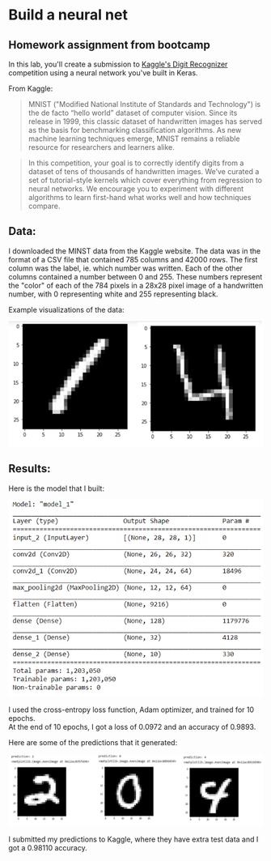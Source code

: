 # Build a neural net 
## Homework assignment from bootcamp
In this lab, you'll create a submission to [Kaggle's Digit Recognizer](https://www.kaggle.com/c/digit-recognizer) competition using a neural network you've built in Keras.

From Kaggle:

> MNIST ("Modified National Institute of Standards and Technology") is the de facto “hello world” dataset of computer vision. Since its release in 1999, this classic dataset of handwritten images has served as the basis for benchmarking classification algorithms. As new machine learning techniques emerge, MNIST remains a reliable resource for researchers and learners alike.

> In this competition, your goal is to correctly identify digits from a dataset of tens of thousands of handwritten images. We’ve curated a set of tutorial-style kernels which cover everything from regression to neural networks. We encourage you to experiment with different algorithms to learn first-hand what works well and how techniques compare.

## Data:
I downloaded the MINST data from the Kaggle website. The data was in the format of a CSV file that contained 785 columns and 42000 rows. The first column was the label, ie. which number was written. Each of the other columns contained a number between 0 and 255. These numbers represent the "color" of each of the 784 pixels in a 28x28 pixel image of a handwritten number, with 0 representing white and 255 representing black. 

Example visualizations of the data:

![](./assets/visualizations.png)

## Results:

Here is the model that I built:

![](./assets/model.png)

I used the cross-entropy loss function, Adam optimizer, and trained for 10 epochs.  
At the end of 10 epochs, I got a loss of 0.0972 and an accuracy of 0.9893.  

Here are some of the predictions that it generated:

![](./assets/predictions.png)

I submitted my predictions to Kaggle, where they have extra test data and I got a 0.98110 accuracy.
